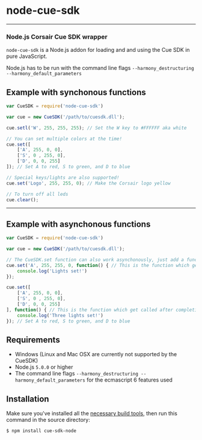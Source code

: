node-cue-sdk
========
***
### Node.js Corsair Cue SDK wrapper
`node-cue-sdk` is a Node.js addon for loading and and using the Cue SDK in
pure JavaScript.

Node.js has to be run with the command line flags ```--harmony_destructuring --harmony_default_parameters```

Example with synchonous functions
-------

``` js
var CueSDK = require('node-cue-sdk')

var cue = new CueSDK('/path/to/cuesdk.dll');

cue.setl('W', 255, 255, 255); // Set the W key to #FFFFFF aka white

// You can set multiple colors at the time!
cue.set([
    ['A', 255, 0, 0],
    ['S', 0 , 255, 0],
    ['D', 0, 0, 255]
]); // Set A to red, S to green, and D to blue

// Special keys/lights are also supported!
cue.set('Logo', 255, 255, 0); // Make the Corsair logo yellow

// To turn off all leds
cue.clear();

```
***
Example with asynchonous functions
-------

``` js
var CueSDK = require('node-cue-sdk')

var cue = new CueSDK('/path/to/cuesdk.dll');

// The CueSDK.set function can also work asynchonously, just add a function to the arguments and it'll be asynchonous
cue.set('A', 255, 255, 0, function() { // This is the function which get called after completion
    console.log('Lights set!')
});

cue.set([
    ['A', 255, 0, 0],
    ['S', 0 , 255, 0],
    ['D', 0, 0, 255]
], function() { // This is the function which get called after completion
    console.log('Three lights set!')
}); // Set A to red, S to green, and D to blue

```
Requirements
------------

 * Windows (Linux and Mac OSX are currently not supported by the CueSDK)
 * Node.js ```5.0.0``` or higher
 * The command line flags ```--harmony_destructuring --harmony_default_parameters``` for the ecmascript 6 features used

Installation
------------

Make sure you've installed all the [necessary build
tools](https://github.com/TooTallNate/node-gyp#installation),
then run this command in the source directory:

``` bash
$ npm install cue-sdk-node
```